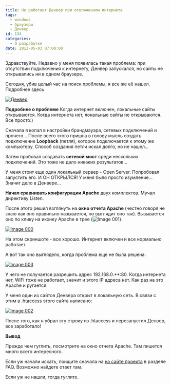 ```yaml
---
title: Не работает Денвер при отключенном интернете
tags:
  - windows
  - браузеры
  - Денвер
id: 134
categories:
  - О разработке
date: 2013-05-03 07:00:00
---
```


Здравствуйте. Недавно у меня появилась такая проблема: при отсутствии подключения к интернету, Денвер запускался, но сайты не открывались ни в одном браузере.

Сегодня, убив целый час на поиск проблемы, я все же её нашел. Подробнее здесь <!--more-->

[![Денвер](http://atnartur.ru/wp-content/uploads/2013/05/11.gif)](http://atnartur.ru/wp-content/uploads/2013/05/11.gif)

**Подробнее о проблеме** Когда интернет включен, локальные сайты открываются. Когда интернета нет, локальные сайты не открываются. Все просто:)

Сначала я копал в настройки брандмауэра, сетевых подключений и прочего... После всего этого пришла в голову мысль создать подключение **Loopback** (петля), которое подключается к этому же компьютеру. Способ создания петли искал долго, но не нашел... 

Затем пробовал создавать **сетевой мост** среди нескольких подключений. Это тоже не дало никаких результатов... 

У меня стоит еще один локальный сервер - Open Server. Попробовал запустить его. И ОН ОТКРЫЛСЯ! У меня было просто изумление... Значит дело в Денвере...

**Начал сравнивать конфигурации Apache** двух комплектов. Мучал директиву Listen. 

После этого решил взглянуть на **окно отчета Apache** (честно говоря не знаю как оно правильно называется, но выглядит оно так). Вызывается оно по клику на иконку Apache в трее (![Image 001](http://atnartur.ru/wp-content/uploads/2013/05/Image-001.png)).

[![Image 000](http://atnartur.ru/wp-content/uploads/2013/05/Image-000-300x170.png)](http://atnartur.ru/wp-content/uploads/2013/05/Image-000.png)

На этом скриншоте - все хорошо. Интернет включен и все нормально работает. 

А вот так оно выглядело, когда проблема еще не была решена:

[![Image 003](http://atnartur.ru/wp-content/uploads/2013/05/Image-003-300x173.png)](http://atnartur.ru/wp-content/uploads/2013/05/Image-003.png)

У него не получается разрешить адрес 192.168.0.**:80\. Когда интернета нет, WiFi тоже не работает, значит и этого IP адреса нет. Как раз на это Apache и ругается.

У меня один из сайтов Денвера открыт в локальную сеть. В связи с этим в .htaccess этого сайта написано: 

[![Image 002](http://atnartur.ru/wp-content/uploads/2013/05/Image-002.png)](http://atnartur.ru/wp-content/uploads/2013/05/Image-002.png)

После того, как я убрал эту строку из .htaccess и перезапустил Денвер, все заработало!

**Вывод**

Прежде чем гуглить, посмотрите на окно отчета Apache. Там пишется много всего интересного.

Если уж начали искать, поищите сначала на [на сайте проекта](http://denwer.ru "Официальный сайт Денвера") в разделе FAQ. Возможно найдете ответ там.

Если уж не нашли, тогда гуглите.
